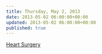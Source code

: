 ```yaml
---
title: Thursday, May 2, 2013
date: 2013-05-02 06:00:00+00:00
updated: 2013-05-02 06:00:00+00:00
published: true
---
```


[Heart Surgery](/heart-surgery/)

